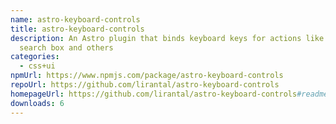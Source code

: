 ```yaml
---
name: astro-keyboard-controls
title: astro-keyboard-controls
description: An Astro plugin that binds keyboard keys for actions like focus on
  search box and others
categories:
  - css+ui
npmUrl: https://www.npmjs.com/package/astro-keyboard-controls
repoUrl: https://github.com/lirantal/astro-keyboard-controls
homepageUrl: https://github.com/lirantal/astro-keyboard-controls#readme
downloads: 6
---
```

